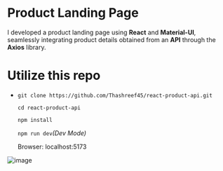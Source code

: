 #  Product Landing Page

I developed a product landing page using **React** and **Material-UI**, seamlessly integrating product details obtained from an **API** through the **Axios** library.


# Utilize this repo

 - `git clone https://github.com/Thashreef45/react-product-api.git`
   
   `cd react-product-api`
   
   `npm install`
   
   `npm run dev`*(Dev Mode)*
   
   Browser: localhost:5173

![image](https://github.com/Thashreef45/react-product-api/assets/113377703/7a9b30d1-aa6a-4ffd-9d29-6fa80244a300)

